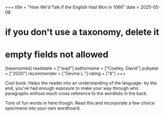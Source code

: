 +++
title = "How We'd Talk if the English Had Won in 1066"
date = 2025-05-08
# if you don't use a taxonomy, delete it
# empty fields not allowed
[taxonomies]
  readstate = ["read"]
  authorname = ["Cowley, David"]
  pubyear = ["2020"]
  recommender = ["Devine L."]
  rating = ["4"]
+++

Cool book. Helps the reader into an understanding of the language- by the end, you've had enough exposure to make your way through who paragraphs without much cross reference to the wordlists in the back.

Tons of fun words in here though. Read this and incorporate a few choice specimens into your own wordhoard.